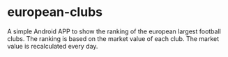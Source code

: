 # european-clubs
A simple Android APP to show the ranking of the european largest football clubs. The ranking is based on the market value of each club. The market value is recalculated every day.

